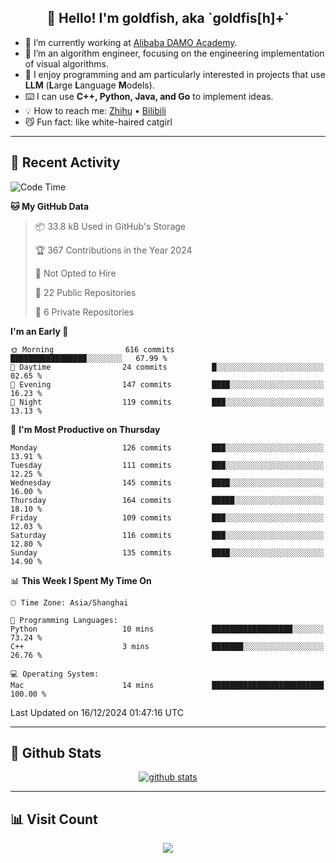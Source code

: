 
<h2 align="center">👋 Hello! I'm goldfish, aka `goldfis[h]+`</h2>

- 📍 I’m currently working at [Alibaba DAMO Academy](https://damo.alibaba.com/).  
- 🌱 I’m an algorithm engineer, focusing on the engineering implementation of visual algorithms.  
- 💬 I enjoy programming and am particularly interested in projects that use **LLM** (**L**arge **L**anguage **M**odels).   
- ⌨️ I can use **C++, Python, Java, and Go** to implement ideas.  
- 💡 How to reach me: [Zhihu](https://www.zhihu.com/people/goldfishh) • [Bilibili](https://space.bilibili.com/11349246)  
- 😼 Fun fact: like white-haired catgirl  

-------

## 🔧 Recent Activity

<!--START_SECTION:waka-->
![Code Time](http://img.shields.io/badge/Code%20Time-91%20hrs%2017%20mins-blue)

**🐱 My GitHub Data** 

> 📦 33.8 kB Used in GitHub's Storage 
 > 
> 🏆 367 Contributions in the Year 2024
 > 
> 🚫 Not Opted to Hire
 > 
> 📜 22 Public Repositories 
 > 
> 🔑 6 Private Repositories 
 > 
**I'm an Early 🐤** 

```text
🌞 Morning                616 commits         █████████████████░░░░░░░░   67.99 % 
🌆 Daytime                24 commits          █░░░░░░░░░░░░░░░░░░░░░░░░   02.65 % 
🌃 Evening                147 commits         ████░░░░░░░░░░░░░░░░░░░░░   16.23 % 
🌙 Night                  119 commits         ███░░░░░░░░░░░░░░░░░░░░░░   13.13 % 
```
📅 **I'm Most Productive on Thursday** 

```text
Monday                   126 commits         ███░░░░░░░░░░░░░░░░░░░░░░   13.91 % 
Tuesday                  111 commits         ███░░░░░░░░░░░░░░░░░░░░░░   12.25 % 
Wednesday                145 commits         ████░░░░░░░░░░░░░░░░░░░░░   16.00 % 
Thursday                 164 commits         █████░░░░░░░░░░░░░░░░░░░░   18.10 % 
Friday                   109 commits         ███░░░░░░░░░░░░░░░░░░░░░░   12.03 % 
Saturday                 116 commits         ███░░░░░░░░░░░░░░░░░░░░░░   12.80 % 
Sunday                   135 commits         ████░░░░░░░░░░░░░░░░░░░░░   14.90 % 
```


📊 **This Week I Spent My Time On** 

```text
🕑︎ Time Zone: Asia/Shanghai

💬 Programming Languages: 
Python                   10 mins             ██████████████████░░░░░░░   73.24 % 
C++                      3 mins              ███████░░░░░░░░░░░░░░░░░░   26.76 % 

💻 Operating System: 
Mac                      14 mins             █████████████████████████   100.00 % 
```


 Last Updated on 16/12/2024 01:47:16 UTC
<!--END_SECTION:waka-->

-------

## 📆 Github Stats

<p align="center">
    <a href="https://github.com/anuraghazra/github-readme-stats">
      <img src="https://github-readme-stats.vercel.app/api?username=goldfishh&show_icons=true&theme=dracula" alt="github stats" />
    </a>
</p>

-------

## 📊 Visit Count

<p align="center">
  <a href="https://count.getloli.com/"><img src="https://count.getloli.com/get/@:goldfishh?theme=rule34"></a>
</p>
